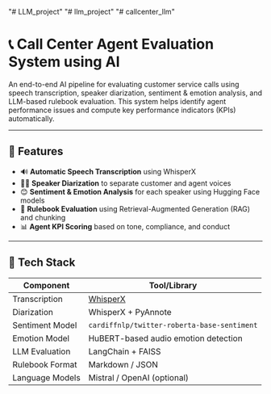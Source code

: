 "# LLM_project" 
"# llm_project" 
"# callcenter_llm" 

# 📞 Call Center Agent Evaluation System using AI

An end-to-end AI pipeline for evaluating customer service calls using speech transcription, speaker diarization, sentiment & emotion analysis, and LLM-based rulebook evaluation. This system helps identify agent performance issues and compute key performance indicators (KPIs) automatically.

---

## 🚀 Features

- 🔊 **Automatic Speech Transcription** using WhisperX  
- 🧍‍♂️ **Speaker Diarization** to separate customer and agent voices  
- 😊 **Sentiment & Emotion Analysis** for each speaker using Hugging Face models  
- 📖 **Rulebook Evaluation** using Retrieval-Augmented Generation (RAG) and chunking  
- 📊 **Agent KPI Scoring** based on tone, compliance, and conduct  

---

## 🧠 Tech Stack

| Component        | Tool/Library                             |
|------------------|-------------------------------------------|
| Transcription    | [WhisperX](https://github.com/m-bain/whisperx) |
| Diarization      | WhisperX + PyAnnote                      |
| Sentiment Model  | `cardiffnlp/twitter-roberta-base-sentiment` |
| Emotion Model    | HuBERT-based audio emotion detection     |
| LLM Evaluation   | LangChain + FAISS                        |
| Rulebook Format  | Markdown / JSON                          |
| Language Models  | Mistral / OpenAI (optional)              |


